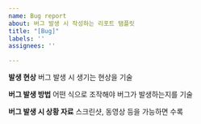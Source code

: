 ```yaml
---
name: Bug report
about: 버그 발생 시 작성하는 리포트 탬플릿
title: "[Bug]"
labels: ''
assignees: ''

---
```


**발생 현상**
버그 발생 시 생기는 현상을 기술

**버그 발생 방법**
어떤 식으로 조작해야 버그가 발생하는지를 기술

**버그 발생 시 상황 자료**
스크린샷, 동영상 등을 가능하면 수록

